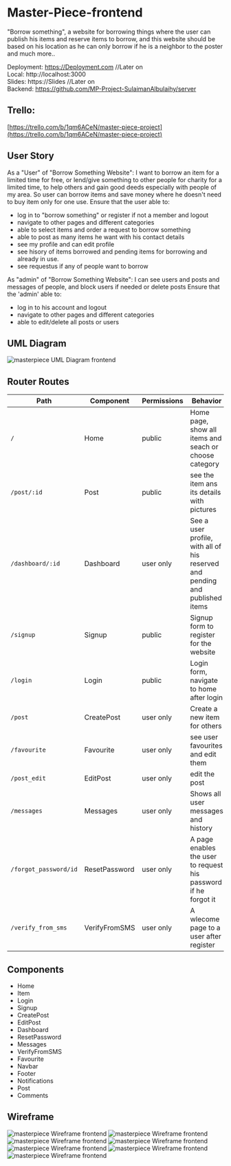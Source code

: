 # Master-Piece-frontend
"Borrow something", a website for borrowing things where the user can publish his items and reserve items to borrow,
and this website should be based on his location as he can only borrow if he is a neighbor to the poster and much more..

Deployment: https://Deployment.com //Later on  <br/>
Local: http://localhost:3000 <br/>
Slides: https://Slides  //Later on <br/>
Backend: https://github.com/MP-Project-SulaimanAlbulaihy/server

## Trello: 
[https://trello.com/b/1qm6ACeN/master-piece-project](https://trello.com/b/1qm6ACeN/master-piece-project)


## User Story
 As a "User" of "Borrow Something Website":
 I want to borrow an item for a limited time for free,
 or lend/give something to other people for charity for a limited time, 
 to help others and gain good deeds especially with people of my area.
 So user can borrow items and save money where he doesn't need to buy item only for one use.
 Ensure that the user able to:
 - log in to "borrow something" or register if not a member and logout
 - navigate to other pages and different categories
 - able to select items and order a request to borrow something
 - able to post as many items he want with his contact details
 - see my profile and can edit profile
 - see hisory of items borrowed and pending items for borrowing and already in use.
 - see requestus if any of people want to borrow

As "admin" of "Borrow Something Website": 
I can see users and posts and messages of people, and block users if needed
or delete posts
 Ensure that the 'admin' able to:
 - log in to his account and logout
 - navigate to other pages and different categories
 - able to edit/delete all posts or users

## UML Diagram
![masterpiece UML Diagram frontend](https://i.ibb.co/Yf4t8mr/Untitled-Diagram-drawio-3.png)


## Router Routes

| Path                   | Component          | Permissions | Behavior                                                    |
| ---------------------- | ------------------ | ----------- | ----------------------------------------------------------- |
| `/`                    | Home               | public      | Home page, show all items and seach or choose category                  |
| `/post/:id`         | Post               | public      | see the item ans its details with pictures               |
| `/dashboard/:id`           | Dashboard            | user only      | See a user profile, with all of his reserved and pending and published items                |
| `/signup`              | Signup             | public      | Signup form to register for the website                 |
| `/login`               | Login              | public      | Login form, navigate to home after login                   |
| `/post`             | CreatePost            | user only   | Create a new item for others                                        |
| `/favourite`            | Favourite           | user only   | see user favourites and edit them                                             |
| `/post_edit`           | EditPost          | user only   | edit the post                                  |
| `/messages` | Messages | user only   | Shows all user messages and history    |
| `/forgot_password/id`   | ResetPassword   | user only   | A page enables the user to request his password if he forgot it           |
| `/verify_from_sms`   | VerifyFromSMS    | user only   | A wlecome page to a user after register                     |

## Components

- Home
- Item
- Login
- Signup
- CreatePost
- EditPost
- Dashboard
- ResetPassword
- Messages
- VerifyFromSMS
- Favourite
- Navbar
- Footer
- Notifications
- Post
- Comments

## Wireframe

![masterpiece Wireframe frontend](https://i.ibb.co/4KvgH4z/1.png)
![masterpiece Wireframe frontend](https://i.ibb.co/9bykPYQ/2.png)
![masterpiece Wireframe frontend](https://i.ibb.co/r6g0W3Q/3.png)
![masterpiece Wireframe frontend](https://i.ibb.co/R2d31yF/4.png)
![masterpiece Wireframe frontend](https://i.ibb.co/1G2x3sD/5.png)
![masterpiece Wireframe frontend](https://i.ibb.co/CPSWqLH/6.png)
![masterpiece Wireframe frontend](https://i.ibb.co/PcNjWcM/7.png)
